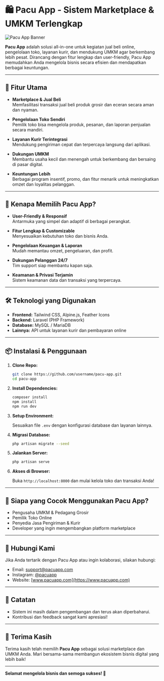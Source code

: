 # 🛍️ Pacu App - Sistem Marketplace & UMKM Terlengkap

![Pacu App Banner](https://your-image-link.com/banner.png)

**Pacu App** adalah solusi all-in-one untuk kegiatan jual beli online, pengelolaan toko, layanan kurir, dan mendukung UMKM agar berkembang lebih pesat. Dirancang dengan fitur lengkap dan user-friendly, Pacu App memudahkan Anda mengelola bisnis secara efisien dan mendapatkan berbagai keuntungan.

---

## 🌟 Fitur Utama

- **Marketplace & Jual Beli**  
  Memfasilitasi transaksi jual beli produk grosir dan eceran secara aman dan nyaman.

- **Pengelolaan Toko Sendiri**  
  Pemilik toko bisa mengelola produk, pesanan, dan laporan penjualan secara mandiri.

- **Layanan Kurir Terintegrasi**  
  Mendukung pengiriman cepat dan terpercaya langsung dari aplikasi.

- **Dukungan UMKM**  
  Membantu usaha kecil dan menengah untuk berkembang dan bersaing di pasar digital.

- **Keuntungan Lebih**  
  Berbagai program insentif, promo, dan fitur menarik untuk meningkatkan omzet dan loyalitas pelanggan.

---

## 🚀 Kenapa Memilih Pacu App?

- **User-Friendly & Responsif**  
  Antarmuka yang simpel dan adaptif di berbagai perangkat.

- **Fitur Lengkap & Customizable**  
  Menyesuaikan kebutuhan toko dan bisnis Anda.

- **Pengelolaan Keuangan & Laporan**  
  Mudah memantau omzet, pengeluaran, dan profit.

- **Dukungan Pelanggan 24/7**  
  Tim support siap membantu kapan saja.

- **Keamanan & Privasi Terjamin**  
  Sistem keamanan data dan transaksi yang terpercaya.

---

## 🛠️ Teknologi yang Digunakan

- **Frontend:** Tailwind CSS, Alpine.js, Feather Icons  
- **Backend:** Laravel (PHP Framework)  
- **Database:** MySQL / MariaDB  
- **Lainnya:** API untuk layanan kurir dan pembayaran online

---

## 📦 Instalasi & Penggunaan

1. **Clone Repo:**

    ```bash
    git clone https://github.com/username/pacu-app.git
    cd pacu-app
    ```

2. **Install Dependencies:**

    ```bash
    composer install
    npm install
    npm run dev
    ```

3. **Setup Environment:**

    Sesuaikan file `.env` dengan konfigurasi database dan layanan lainnya.

4. **Migrasi Database:**

    ```bash
    php artisan migrate --seed
    ```

5. **Jalankan Server:**

    ```bash
    php artisan serve
    ```

6. **Akses di Browser:**

    Buka `http://localhost:8000` dan mulai kelola toko dan transaksi Anda!

---

## 🎯 Siapa yang Cocok Menggunakan Pacu App?

- Pengusaha UMKM & Pedagang Grosir
- Pemilik Toko Online
- Penyedia Jasa Pengiriman & Kurir
- Developer yang ingin mengembangkan platform marketplace

---

## 📣 Hubungi Kami

Jika Anda tertarik dengan Pacu App atau ingin kolaborasi, silakan hubungi:

- Email: support@pacuapp.com
- Instagram: [@pacuapp](https://instagram.com/pacuapp)
- Website: [www.pacuapp.com](https://www.pacuapp.com)

---

## 🚧 Catatan

- Sistem ini masih dalam pengembangan dan terus akan diperbaharui.
- Kontribusi dan feedback sangat kami apresiasi!

---

## 🙏 Terima Kasih

Terima kasih telah memilih **Pacu App** sebagai solusi marketplace dan UMKM Anda. Mari bersama-sama membangun ekosistem bisnis digital yang lebih baik!

---

**Selamat mengelola bisnis dan semoga sukses! 🚀**
